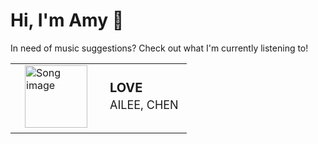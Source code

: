 # Hi, I'm Amy :watermelon:

In need of music suggestions? Check out what I'm currently listening to!

<table style="border-spacing:15px;border:0px">
    <tr>
        <td style="border:none">
            <a href="https://open.spotify.com/track/3UmpTGo1PtEYGpr2aqXHQ6" target="_blank" style="padding:15px;pointer-events:auto">
                <img src="https://i.scdn.co/image/ab67616d0000b273bc8e5c838dd8564b5a4f1453" alt="Song image" width="100px" height="100px">
            </a>
        </td>
        <td style="border:none">
            <b style="font-size:20px;margin:5px">LOVE</b>
            <p style="font-size:18px;margin:5px">AILEE, CHEN</p>
        </td>
    </tr>
</table>

<!--
**asywe16/asywe16** is a ✨ _special_ ✨ repository because its `README.md` (this file) appears on your GitHub profile.

Here are some ideas to get you started:

- 🔭 I’m currently working on ...
- 🌱 I’m currently learning ...
- 👯 I’m looking to collaborate on ...
- 🤔 I’m looking for help with ...
- 💬 Ask me about ...
- 📫 How to reach me: ...
- 😄 Pronouns: ...
- ⚡ Fun fact: ...
-->
